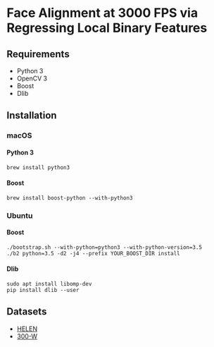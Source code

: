 # Face Alignment at 3000 FPS via Regressing Local Binary Features

## Requirements

- Python 3
- OpenCV 3
- Boost
- Dlib

## Installation

### macOS

#### Python 3

`brew install python3`

#### Boost

`brew install boost-python --with-python3`

### Ubuntu

#### Boost

```
./bootstrap.sh --with-python=python3 --with-python-version=3.5
./b2 python=3.5 -d2 -j4 --prefix YOUR_BOOST_DIR install
```

#### Dlib

```
sudo apt install libomp-dev
pip install dlib --user
```

## Datasets

- [HELEN](http://www.ifp.illinois.edu/~vuongle2/helen/)
- [300-W](https://ibug.doc.ic.ac.uk/resources/facial-point-annotations/)